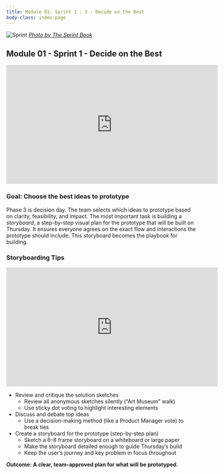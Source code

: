 ```yaml
---
title: Module 01: Sprint 1 : 3 - Decide on the Best
body-class: index-page
---
```


![Sprint]({{URLROOT}}/shared/img/sprint_3.png)
*[Photo by The Sprint Book](https://www.thesprintbook.com/the-design-sprint)*

## Module 01 - Sprint 1 - Decide on the Best

<iframe width="560" height="315" src="https://www.youtube.com/embed/7BKBFOOKbNo?si=sc4F7adFsU8QOtaW" title="YouTube video player" frameborder="0" allow="accelerometer; autoplay; clipboard-write; encrypted-media; gyroscope; picture-in-picture; web-share" referrerpolicy="strict-origin-when-cross-origin" allowfullscreen></iframe>

### Goal: Choose the best ideas to prototype

Phase 3 is decision day. The team selects which ideas to prototype based on clarity, feasibility, and impact. The most important task is building a *storyboard*, a step-by-step visual plan for the prototype that will be built on Thursday. It ensures everyone agrees on the exact flow and interactions the prototype should include. This storyboard becomes the playbook for building.

### Storyboarding Tips

<iframe width="560" height="315" src="https://www.youtube.com/embed/y5pSBgQUezQ?si=WNwFkIDxwxjVt_w6" title="YouTube video player" frameborder="0" allow="accelerometer; autoplay; clipboard-write; encrypted-media; gyroscope; picture-in-picture; web-share" referrerpolicy="strict-origin-when-cross-origin" allowfullscreen></iframe>

* Review and critique the solution sketches
    - Review all anonymous sketches silently (“Art Museum” walk)
    - Use sticky dot voting to highlight interesting elements
* Discuss and debate top ideas
    - Use a decision-making method (like a Product Manager vote) to break ties
* Create a storyboard for the prototype (step-by-step plan)
    - Sketch a 6–8 frame storyboard on a whiteboard or large paper
    - Make the storyboard detailed enough to guide Thursday’s build
    - Keep the user’s journey and key problem in focus throughout

**Outcome: A clear, team-approved plan for what will be prototyped.**